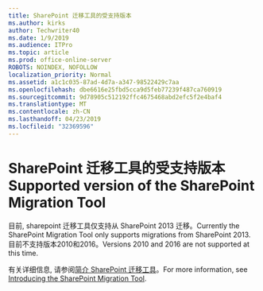 ```yaml
---
title: SharePoint 迁移工具的受支持版本
ms.author: kirks
author: Techwriter40
ms.date: 1/9/2019
ms.audience: ITPro
ms.topic: article
ms.prod: office-online-server
ROBOTS: NOINDEX, NOFOLLOW
localization_priority: Normal
ms.assetid: a1c1c035-87ad-4d7a-a347-98522429c7aa
ms.openlocfilehash: dbe6616e25fbd5cca9d5feb77239f487ca760919
ms.sourcegitcommit: 9d78905c512192ffc4675468abd2efc5f2e4baf4
ms.translationtype: MT
ms.contentlocale: zh-CN
ms.lasthandoff: 04/23/2019
ms.locfileid: "32369596"
---
```

# <a name="supported-version-of-the-sharepoint-migration-tool"></a><span data-ttu-id="f3fdc-102">SharePoint 迁移工具的受支持版本</span><span class="sxs-lookup"><span data-stu-id="f3fdc-102">Supported version of the SharePoint Migration Tool</span></span>



<span data-ttu-id="f3fdc-103">目前, sharepoint 迁移工具仅支持从 SharePoint 2013 迁移。</span><span class="sxs-lookup"><span data-stu-id="f3fdc-103">Currently the SharePoint Migration Tool only supports migrations from SharePoint 2013.</span></span> <span data-ttu-id="f3fdc-104">目前不支持版本2010和2016。</span><span class="sxs-lookup"><span data-stu-id="f3fdc-104">Versions 2010 and 2016 are not supported at this time.</span></span>
  
<span data-ttu-id="f3fdc-105">有关详细信息, 请参阅[简介 SharePoint 迁移工具](https://go.microsoft.com/fwlink/?linkid=2044765&amp;clcid=0x409)。</span><span class="sxs-lookup"><span data-stu-id="f3fdc-105">For more information, see [Introducing the SharePoint Migration Tool](https://go.microsoft.com/fwlink/?linkid=2044765&amp;clcid=0x409).</span></span>
  

